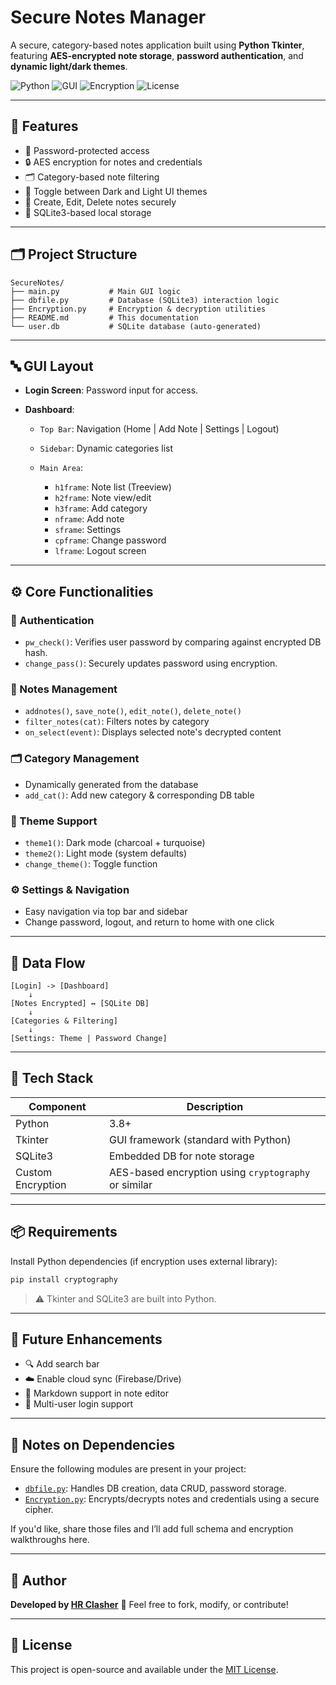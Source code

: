 # Secure Notes Manager

A secure, category-based notes application built using **Python Tkinter**, featuring **AES-encrypted note storage**, **password authentication**, and **dynamic light/dark themes**.

![Python](https://img.shields.io/badge/Python-3.8%2B-blue)
![GUI](https://img.shields.io/badge/Tkinter-GUI-lightgrey)
![Encryption](https://img.shields.io/badge/Encryption-AES-green)
![License](https://img.shields.io/badge/License-MIT-green)

---

## 🚀 Features

* 🔐 Password-protected access
* 🔒 AES encryption for notes and credentials
* 🗂️ Category-based note filtering
* 🌃 Toggle between Dark and Light UI themes
* 📝 Create, Edit, Delete notes securely
* 📀 SQLite3-based local storage

---

## 🗂️ Project Structure

```
SecureNotes/
├── main.py           # Main GUI logic
├── dbfile.py         # Database (SQLite3) interaction logic
├── Encryption.py     # Encryption & decryption utilities
├── README.md         # This documentation
└── user.db           # SQLite database (auto-generated)
```

---

## 🔤️ GUI Layout

* **Login Screen**: Password input for access.
* **Dashboard**:

  * `Top Bar`: Navigation (Home | Add Note | Settings | Logout)
  * `Sidebar`: Dynamic categories list
  * `Main Area`:

    * `h1frame`: Note list (Treeview)
    * `h2frame`: Note view/edit
    * `h3frame`: Add category
    * `nframe`: Add note
    * `sframe`: Settings
    * `cpframe`: Change password
    * `lframe`: Logout screen

---

## ⚙️ Core Functionalities

### 🔐 Authentication

* `pw_check()`: Verifies user password by comparing against encrypted DB hash.
* `change_pass()`: Securely updates password using encryption.

### 📝 Notes Management

* `addnotes()`, `save_note()`, `edit_note()`, `delete_note()`
* `filter_notes(cat)`: Filters notes by category
* `on_select(event)`: Displays selected note's decrypted content

### 🗂️ Category Management

* Dynamically generated from the database
* `add_cat()`: Add new category & corresponding DB table

### 🎨 Theme Support

* `theme1()`: Dark mode (charcoal + turquoise)
* `theme2()`: Light mode (system defaults)
* `change_theme()`: Toggle function

### ⚙️ Settings & Navigation

* Easy navigation via top bar and sidebar
* Change password, logout, and return to home with one click

---

## 🔐 Data Flow

```text
[Login] -> [Dashboard]
    ↓
[Notes Encrypted] ↔ [SQLite DB]
    ↓
[Categories & Filtering]
    ↓
[Settings: Theme | Password Change]
```

---

## 💠 Tech Stack

| Component         | Description                                          |
| ----------------- | ---------------------------------------------------- |
| Python            | 3.8+                                                 |
| Tkinter           | GUI framework (standard with Python)                 |
| SQLite3           | Embedded DB for note storage                         |
| Custom Encryption | AES-based encryption using `cryptography` or similar |

---

## 📦 Requirements

Install Python dependencies (if encryption uses external library):

```bash
pip install cryptography
```

> ⚠️ Tkinter and SQLite3 are built into Python.

---

## 🧠 Future Enhancements

* 🔍 Add search bar
* ☁️ Enable cloud sync (Firebase/Drive)
* 📄 Markdown support in note editor
* 👥 Multi-user login support

---

## 📁 Notes on Dependencies

Ensure the following modules are present in your project:

* [`dbfile.py`](./dbfile.py): Handles DB creation, data CRUD, password storage.
* [`Encryption.py`](./Encryption.py): Encrypts/decrypts notes and credentials using a secure cipher.

If you'd like, share those files and I’ll add full schema and encryption walkthroughs here.

---

## 👤 Author

**Developed by [HR Clasher](#)**
🔗 Feel free to fork, modify, or contribute!

---

## 📜 License

This project is open-source and available under the [MIT License](LICENSE).
